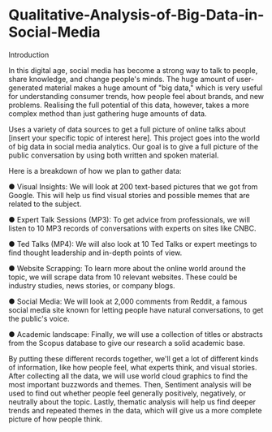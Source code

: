 # Qualitative-Analysis-of-Big-Data-in-Social-Media
Introduction

In this digital age, social media has become a strong way to talk to people, share knowledge, and change people's minds. The huge amount of user-generated material makes a huge amount of "big data," which is very useful for understanding consumer trends, how people feel about brands, and new problems. Realising the full potential of this data, however, takes a more complex method than just gathering huge amounts of data.

Uses a variety of data sources to get a full picture of online talks about [insert your specific topic of interest here]. This project goes into the world of big data in social media analytics. Our goal is to give a full picture of the public conversation by using both written and spoken material.

Here is a breakdown of how we plan to gather data:

●	Visual Insights: We will look at 200 text-based pictures that we got from Google. This will help us find visual stories and possible memes that are related to the subject.

●	Expert Talk Sessions (MP3): To get advice from professionals, we will listen to 10 MP3 records of conversations with experts on sites like CNBC. 

●	Ted Talks (MP4): We will also look at 10 Ted Talks or expert meetings to find thought leadership and in-depth points of view.

●	Website Scrapping: To learn more about the online world around the topic, we will scrape data from 10 relevant websites. These could be industry studies, news stories, or company blogs.

●	Social Media: We will look at 2,000 comments from Reddit, a famous social media site known for letting people have natural conversations, to get the public's voice.

●	Academic landscape: Finally, we will use a collection of titles or abstracts from the Scopus database to give our research a solid academic base.

By putting these different records together, we'll get a lot of different kinds of information, like how people feel, what experts think, and visual stories. After collecting all the data, we will use world cloud graphics to find the most important buzzwords and themes. Then, Sentiment analysis will be used to find out whether people feel generally positively, negatively, or neutrally about the topic. Lastly, thematic analysis will help us find deeper trends and repeated themes in the data, which will give us a more complete picture of how people think.
